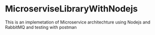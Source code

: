 # MicroserviseLibraryWithNodejs
This is an implemetation of Microservice architechture using Nodejs and RabbitMQ and testing with postman
